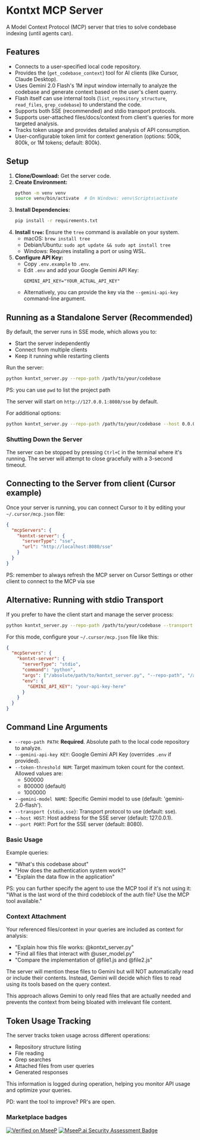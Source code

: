 # Kontxt MCP Server

A Model Context Protocol (MCP) server that tries to solve condebase indexing (until agents can).

## Features

- Connects to a user-specified local code repository.
- Provides the (`get_codebase_context`) tool for AI clients (like Cursor, Claude Desktop).
- Uses Gemini 2.0 Flash's 1M input window internally to analyze the codebase and generate context based on the user's client querry.
- Flash itself can use internal tools (`list_repository_structure`, `read_files`, `grep_codebase`) to understand the code.
- Supports both SSE (recommended) and stdio transport protocols.
- Supports user-attached files/docs/context from client's queries for more targeted analysis.
- Tracks token usage and provides detailed analysis of API consumption.
- User-configurable token limit for context generation (options: 500k, 800k, or 1M tokens; default: 800k).

## Setup

1.  **Clone/Download:** Get the server code.
2.  **Create Environment:**
    ```bash
    python -m venv venv
    source venv/bin/activate  # On Windows: venv\Scripts\activate
    ```
3.  **Install Dependencies:**
    ```bash
    pip install -r requirements.txt
    ```
4.  **Install `tree`:** Ensure the `tree` command is available on your system.
    - macOS: `brew install tree`
    - Debian/Ubuntu: `sudo apt update && sudo apt install tree`
    - Windows: Requires installing a port or using WSL.
5.  **Configure API Key:**
    - Copy `.env.example` to `.env`.
    - Edit `.env` and add your Google Gemini API Key:
      ```
      GEMINI_API_KEY="YOUR_ACTUAL_API_KEY"
      ```
    - Alternatively, you can provide the key via the `--gemini-api-key` command-line argument.

## Running as a Standalone Server (Recommended)

By default, the server runs in SSE mode, which allows you to:
- Start the server independently
- Connect from multiple clients
- Keep it running while restarting clients

Run the server:

```bash
python kontxt_server.py --repo-path /path/to/your/codebase
```

PS: you can use ```pwd``` to list the project path

The server will start on `http://127.0.0.1:8080/sse` by default.

For additional options:
```bash
python kontxt_server.py --repo-path /path/to/your/codebase --host 0.0.0.0 --port 6900
```

### Shutting Down the Server

The server can be stopped by pressing `Ctrl+C` in the terminal where it's running. The server will attempt to close gracefully with a 3-second timeout.

## Connecting to the Server from client (Cursor example)

Once your server is running, you can connect Cursor to it by editing your `~/.cursor/mcp.json` file:

```json
{
  "mcpServers": {
    "kontxt-server": {
      "serverType": "sse",
      "url": "http://localhost:8080/sse"
    }
  }
}
```

PS: remember to always refresh the MCP server on Cursor Settings or other client to connect to the MCP via sse

## Alternative: Running with stdio Transport

If you prefer to have the client start and manage the server process:

```bash
python kontxt_server.py --repo-path /path/to/your/codebase --transport stdio
```

For this mode, configure your `~/.cursor/mcp.json` file like this:

```json
{
  "mcpServers": {
    "kontxt-server": {
      "serverType": "stdio",
      "command": "python",
      "args": ["/absolute/path/to/kontxt_server.py", "--repo-path", "/absolute/path/to/your/codebase", "--transport", "stdio"],
      "env": {
        "GEMINI_API_KEY": "your-api-key-here"
      }
    }
  }
}
```

## Command Line Arguments

- `--repo-path PATH`: **Required**. Absolute path to the local code repository to analyze.
- `--gemini-api-key KEY`: Google Gemini API Key (overrides `.env` if provided).
- `--token-threshold NUM`: Target maximum token count for the context. Allowed values are:
  - 500000
  - 800000 (default)
  - 1000000
- `--gemini-model NAME`: Specific Gemini model to use (default: 'gemini-2.0-flash').
- `--transport {stdio,sse}`: Transport protocol to use (default: sse).
- `--host HOST`: Host address for the SSE server (default: 127.0.0.1).
- `--port PORT`: Port for the SSE server (default: 8080).

### Basic Usage

Example queries:
- "What's this codebase about"
- "How does the authentication system work?"
- "Explain the data flow in the application"

PS: you can further specify the agent to use the MCP tool if it's not using it: "What is the last word of the third codeblock of the auth file? Use the MCP tool available."

### Context Attachment

Your referenced files/context in your queries are included as context for analysis:

- "Explain how this file works: @kontxt_server.py"
- "Find all files that interact with @user_model.py"
- "Compare the implementation of @file1.js and @file2.js"


The server will mention these files to Gemini but will NOT automatically read or include their contents. Instead, Gemini will decide which files to read using its tools based on the query context.

This approach allows Gemini to only read files that are actually needed and prevents the context from being bloated with irrelevant file content.

## Token Usage Tracking

The server tracks token usage across different operations:
- Repository structure listing
- File reading
- Grep searches
- Attached files from user queries
- Generated responses

This information is logged during operation, helping you monitor API usage and optimize your queries.

PD: want the tool to improve? PR's are open.


### Marketplace badges

[![Verified on MseeP](https://mseep.ai/badge.svg)](https://mseep.ai/app/61b0cc9b-59e5-4fd6-8bf8-aa164f5d0006)
[![MseeP.ai Security Assessment Badge](https://mseep.net/pr/reyneill-kontxt-badge.png)](https://mseep.ai/app/reyneill-kontxt)
